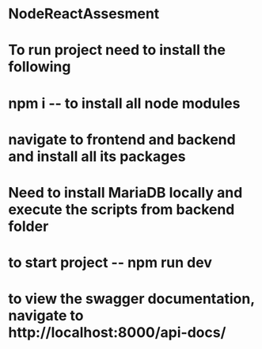 # NodeReactAssesment

# To run project need to install the following

# npm i -- to install all node modules

# navigate to frontend and backend and install all its packages

# Need to install MariaDB locally and execute the scripts from backend folder

# to start project -- npm run dev

# to view the swagger documentation, navigate to http://localhost:8000/api-docs/
